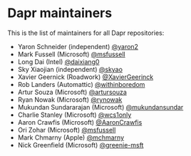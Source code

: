 # Dapr maintainers

This is the list of maintainers for all Dapr repositories:

- Yaron Schneider (independent) [@yaron2](https://github.com/yaron2)
- Mark Fussell (Microsoft) [@msfussell](https://github.com/msfussell) 
- Long Dai (Intel) [@daixiang0](https://github.com/daixiang0)
- Sky Xiaojian (independent) [@skyao](https://github.com/skyao)
- Xavier Geernick (Roadwork) [@XavierGeerinck](https://github.com/XavierGeerinck)
- Rob Landers (Automattic) [@withinboredom](https://github.com/withinboredom)
- Artur Souza (Microsoft) [@artursouza](https://github.com/artursouza)
- Ryan Nowak (Microsoft) [@rynowak](https://github.com/rynowak)
- Mukundan Sundararajan (Microsoft) [@mukundansundar ](https://github.com/mukundansundar )
- Charlie Stanley (Microsoft) [@wcs1only](https://github.com/wcs1only)
- Aaron Crawfis (Microsoft) [@AaronCrawfis](https://github.com/aaronCrawfis)
- Ori Zohar (Microsoft) [@msfussell](https://github.com/orizohar)
- Mark Chmarny (Apple) [@mchmarny](https://github.com/mchmarny)
- Nick Greenfield (Microsoft) [@greenie-msft](https://github.com/greenie-msft)







